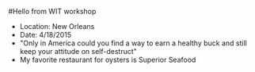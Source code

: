 #Hello from WIT workshop  
- Location: New Orleans
- Date: 4/18/2015
- "Only in America could you find a way to earn a healthy buck and still keep your attitude on self-destruct"
- My favorite restaurant for oysters is Superior Seafood
